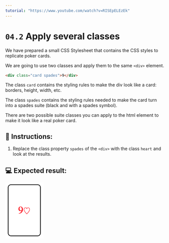 ```yaml
---
tutorial: "https://www.youtube.com/watch?v=RISEpELEzEk"
---
```


# `04.2` Apply several classes

We have prepared a small CSS Stylesheet that contains the CSS styles to replicate poker cards.

We are going to use two classes and apply them to the same `<div>` element.

```html
<div class="card spades">9</div>
```

The class `card` contains the styling rules to make the div look like a card: borders, height, width, etc.

The class `spades` contains the styling rules needed to make the card turn into a spades suite (black and with a spades symbol).

There are two possible suite classes you can apply to the html element to make it look like a real poker card.

## 📝 Instructions:

1. Replace the class property `spades` of the `<div>` with the class `heart` and look at the results.

## 💻 Expected result:

![Poker Card Heart](../../.learn/assets/04.2-1.png?raw=true)
